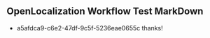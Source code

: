 ## OpenLocalization Workflow Test MarkDown
* a5afdca9-c6e2-47df-9c5f-5236eae0655c 
thanks!<!--HONumber=Mar16_HO4-->
